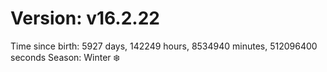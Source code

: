# Version: v16.2.22
Time since birth: 5927 days, 142249 hours, 8534940 minutes, 512096400 seconds
Season: Winter ❄️
